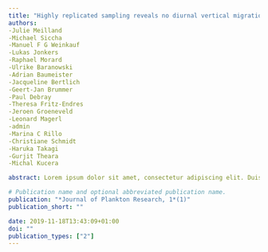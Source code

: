 ```yaml
---
title: "Highly replicated sampling reveals no diurnal vertical migration but stable species-specific vertical habitats in planktonic foraminifera"
authors:
-Julie Meilland
-Michael Siccha
-Manuel F G Weinkauf
-Lukas Jonkers
-Raphael Morard
-Ulrike Baranowski
-Adrian Baumeister
-Jacqueline Bertlich
-Geert-Jan Brummer
-Paul Debray
-Theresa Fritz-Endres
-Jeroen Groeneveld
-Leonard Magerl
-admin
-Marina C Rillo
-Christiane Schmidt
-Haruka Takagi
-Gurjit Theara
-Michal Kucera

abstract: Lorem ipsum dolor sit amet, consectetur adipiscing elit. Duis posuere tellus ac convallis placerat. Proin tincidunt magna sed ex sollicitudin condimentum. Sed ac faucibus dolor, scelerisque sollicitudin nisi. Cras purus urna, suscipit quis sapien eu, pulvinar tempor diam. Quisque risus orci, mollis id ante sit amet, gravida egestas nisl. Sed ac tempus magna. Proin in dui enim. Donec condimentum, sem id dapibus fringilla, tellus enim condimentum arcu, nec volutpat est felis vel metus. Vestibulum sit amet erat at nulla eleifend gravida.

# Publication name and optional abbreviated publication name.
publication: "*Journal of Plankton Research, 1*(1)"
publication_short: ""

date: 2019-11-18T13:43:09+01:00
doi: ""
publication_types: ["2"]
---
```

